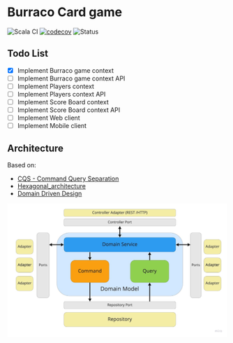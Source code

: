 # Burraco Card game
![Scala CI](https://github.com/abaddon/burraco/workflows/Scala%20CI/badge.svg?branch=master&event=push) [![codecov](https://codecov.io/gh/abaddon/burraco/branch/master/graph/badge.svg?token=I5MUK1OLTQ)](https://codecov.io/gh/abaddon/burraco) ![Status](https://img.shields.io/static/v1?label=Status&message=Work%20In%20Progess&color=yellow)

## Todo List
- [x] Implement Burraco game context 
- [ ] Implement Burraco game context API
- [ ] Implement Players context
- [ ] Implement Players context API
- [ ] Implement Score Board context
- [ ] Implement Score Board context API
- [ ] Implement Web client
- [ ] Implement Mobile client

## Architecture
Based on:
* [CQS - Command Query Separation](https://martinfowler.com/bliki/CommandQuerySeparation.html)
* [Hexagonal_architecture](https://en.wikipedia.org/wiki/Hexagonal_architecture_(software))
* [Domain Driven Design](https://martinfowler.com/tags/domain%20driven%20design.html)

![architecture schema](./docs/architecture.jpg)

